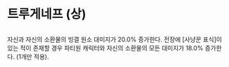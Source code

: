 # 트루게네프 (상)

##

자신과 자신의 소환물의 빙결 원소 대미지가 20.0% 증가한다. 전장에 [사냥꾼 표식]이 있는 적이 존재할 경우 파티원 캐릭터와 자신의 소환물의 모든 대미지가 18.0% 증가한다. (1개만 적용).
